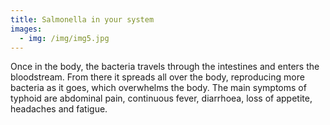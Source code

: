 ```yaml
---
title: Salmonella in your system
images:
  - img: /img/img5.jpg
---
```

Once in the body, the bacteria travels through the intestines and enters the bloodstream. From there it spreads all over the body, reproducing more bacteria as it goes, which overwhelms the body. The main symptoms of typhoid are abdominal pain, continuous fever, diarrhoea, loss of appetite, headaches and fatigue.